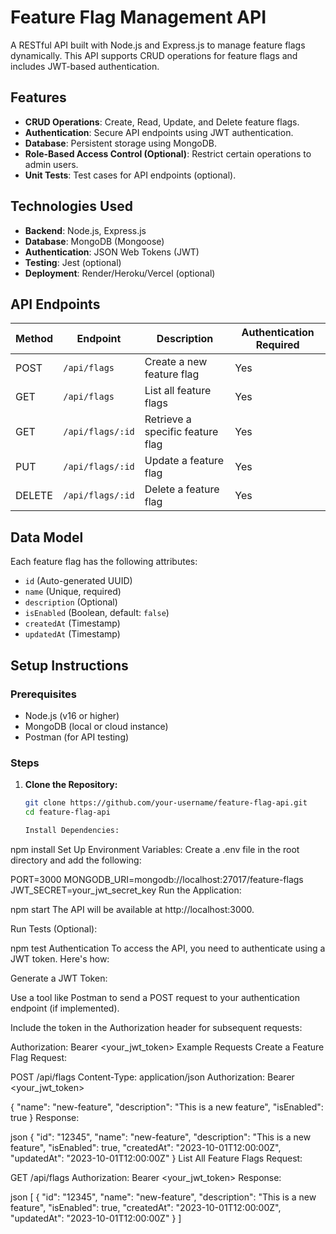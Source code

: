 # Feature Flag Management API

A RESTful API built with Node.js and Express.js to manage feature flags dynamically. This API supports CRUD operations for feature flags and includes JWT-based authentication.

## Features

- **CRUD Operations**: Create, Read, Update, and Delete feature flags.
- **Authentication**: Secure API endpoints using JWT authentication.
- **Database**: Persistent storage using MongoDB.
- **Role-Based Access Control (Optional)**: Restrict certain operations to admin users.
- **Unit Tests**: Test cases for API endpoints (optional).

## Technologies Used

- **Backend**: Node.js, Express.js
- **Database**: MongoDB (Mongoose)
- **Authentication**: JSON Web Tokens (JWT)
- **Testing**: Jest (optional)
- **Deployment**: Render/Heroku/Vercel (optional)

## API Endpoints

| Method | Endpoint           | Description                          | Authentication Required |
|--------|--------------------|--------------------------------------|-------------------------|
| POST   | `/api/flags`       | Create a new feature flag            | Yes                     |
| GET    | `/api/flags`       | List all feature flags               | Yes                     |
| GET    | `/api/flags/:id`   | Retrieve a specific feature flag     | Yes                     |
| PUT    | `/api/flags/:id`   | Update a feature flag                | Yes                     |
| DELETE | `/api/flags/:id`   | Delete a feature flag                | Yes                     |

## Data Model

Each feature flag has the following attributes:

- `id` (Auto-generated UUID)
- `name` (Unique, required)
- `description` (Optional)
- `isEnabled` (Boolean, default: `false`)
- `createdAt` (Timestamp)
- `updatedAt` (Timestamp)

## Setup Instructions

### Prerequisites

- Node.js (v16 or higher)
- MongoDB (local or cloud instance)
- Postman (for API testing)

### Steps

1. **Clone the Repository:**
   ```bash
   git clone https://github.com/your-username/feature-flag-api.git
   cd feature-flag-api

   Install Dependencies:

npm install
Set Up Environment Variables:
Create a .env file in the root directory and add the following:

PORT=3000
MONGODB_URI=mongodb://localhost:27017/feature-flags
JWT_SECRET=your_jwt_secret_key
Run the Application:

npm start
The API will be available at http://localhost:3000.

Run Tests (Optional):

npm test
Authentication
To access the API, you need to authenticate using a JWT token. Here's how:

Generate a JWT Token:

Use a tool like Postman to send a POST request to your authentication endpoint (if implemented).

Include the token in the Authorization header for subsequent requests:

Authorization: Bearer <your_jwt_token>
Example Requests
Create a Feature Flag
Request:

POST /api/flags
Content-Type: application/json
Authorization: Bearer <your_jwt_token>

{
  "name": "new-feature",
  "description": "This is a new feature",
  "isEnabled": true
}
Response:

json
{
  "id": "12345",
  "name": "new-feature",
  "description": "This is a new feature",
  "isEnabled": true,
  "createdAt": "2023-10-01T12:00:00Z",
  "updatedAt": "2023-10-01T12:00:00Z"
}
List All Feature Flags
Request:

GET /api/flags
Authorization: Bearer <your_jwt_token>
Response:

json
[
  {
    "id": "12345",
    "name": "new-feature",
    "description": "This is a new feature",
    "isEnabled": true,
    "createdAt": "2023-10-01T12:00:00Z",
    "updatedAt": "2023-10-01T12:00:00Z"
  }
]